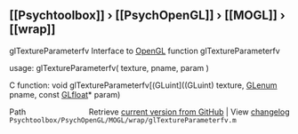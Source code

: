 ## [[Psychtoolbox]] &#8250; [[PsychOpenGL]] &#8250; [[MOGL]] &#8250; [[wrap]]

glTextureParameterfv  Interface to [OpenGL](OpenGL) function glTextureParameterfv  
  
usage:  glTextureParameterfv( texture, pname, param )  
  
C function:  void glTextureParameterfv[(GLuint]((GLuint) texture, [GLenum](GLenum) pname, const [GLfloat](GLfloat)\* param)  




<div class="code_header" style="text-align:right;">
  <span style="float:left;">Path&nbsp;&nbsp;</span> <span class="counter">Retrieve <a href=
  "https://raw.github.com/Psychtoolbox-3/Psychtoolbox-3/beta/Psychtoolbox/PsychOpenGL/MOGL/wrap/glTextureParameterfv.m">current version from GitHub</a> | View <a href=
  "https://github.com/Psychtoolbox-3/Psychtoolbox-3/commits/beta/Psychtoolbox/PsychOpenGL/MOGL/wrap/glTextureParameterfv.m">changelog</a></span>
</div>
<div class="code">
  <code>Psychtoolbox/PsychOpenGL/MOGL/wrap/glTextureParameterfv.m</code>
</div>

